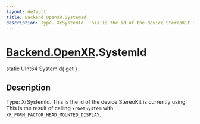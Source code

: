 ```yaml
---
layout: default
title: Backend.OpenXR.SystemId
description: Type. XrSystemId. This is the id of the device StereoKit is currently using! This is the result of calling xrGetSystem with XR_FORM_FACTOR_HEAD_MOUNTED_DISPLAY.
---
```

# [Backend.OpenXR]({{site.url}}/Pages/StereoKit/Backend.OpenXR.html).SystemId

<div class='signature' markdown='1'>
static UInt64 SystemId{ get }
</div>

## Description
Type: XrSystemId. This is the id of the device
StereoKit is currently using! This is the result of calling
`xrGetSystem` with `XR_FORM_FACTOR_HEAD_MOUNTED_DISPLAY`.

